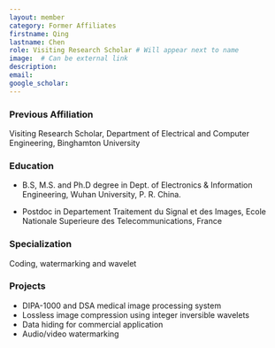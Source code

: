 ```yaml
---
layout: member
category: Former Affiliates
firstname: Qing
lastname: Chen
role: Visiting Research Scholar # Will appear next to name
image:  # Can be external link
description: 
email: 
google_scholar: 
---
```


### Previous Affiliation

Visiting Research Scholar, Department of Electrical and Computer Engineering, Binghamton University

### Education

- B.S, M.S. and Ph.D degree in Dept. of Electronics & Information Engineering, Wuhan University, P. R. China.

- Postdoc in Departement Traitement du Signal et des Images, Ecole Nationale Superieure des Telecommunications, France

### Specialization

Coding, watermarking and wavelet

### Projects

- DIPA-1000 and DSA medical image processing system
- Lossless image compression using integer inversible wavelets
- Data hiding for commercial application
- Audio/video watermarking
